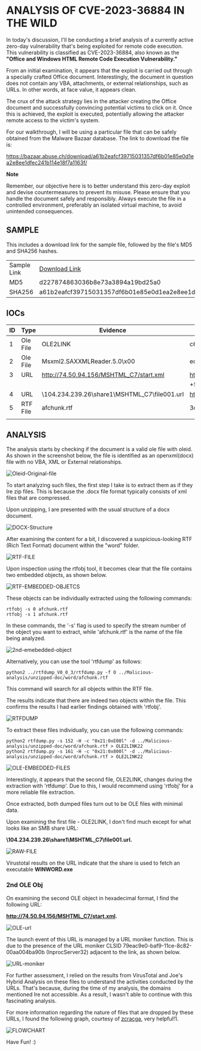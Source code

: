 # ANALYSIS OF CVE-2023-36884 IN THE WILD

In today's discussion, I'll be conducting a brief analysis of a currently active zero-day vulnerability that's being exploited for remote code execution. This vulnerability is classified as CVE-2023-36884, also known as the **"Office and Windows HTML Remote Code Execution Vulnerability."**

From an initial examination, it appears that the exploit is carried out through a specially crafted Office document. Interestingly, the document in question does not contain any VBA, attachments, or external relationships, such as URLs. In other words, at face value, it appears clean.

The crux of the attack strategy lies in the attacker creating the Office document and successfully convincing potential victims to click on it. Once this is achieved, the exploit is executed, potentially allowing the attacker remote access to the victim's system.

For our walkthrough, I will be using a particular file that can be safely obtained from the Malware Bazaar database. The link to download the file is:

https://bazaar.abuse.ch/download/a61b2eafcf39715031357df6b01e85e0d1ea2e8ee1dfec241b114e18f7a1163f/

**Note**

Remember, our objective here is to better understand this zero-day exploit and devise countermeasures to prevent its misuse. Please ensure that you handle the document safely and responsibly. Always execute the file in a controlled environment, preferably an isolated virtual machine, to avoid unintended consequences.

## SAMPLE

This includes a download link for the sample file, followed by the file's MD5 and SHA256 hashes.

|              |                                                                                                                     |
|--------------|---------------------------------------------------------------------------------------------------------------------|
| Sample Link  | [Download Link](https://bazaar.abuse.ch/download/a61b2eafcf39715031357df6b01e85e0d1ea2e8ee1dfec241b114e18f7a1163f 'Malware Bazaar') |
| MD5          | d227874863036b8e73a3894a19bd25a0                                                                                    |
| SHA256       | a61b2eafcf39715031357df6b01e85e0d1ea2e8ee1dfec241b114e18f7a1163f                                                    |

## IOCs

| ID | Type     | Evidence                                                                                     | MD5 Hash                                                                                            |
|----|----------|----------------------------------------------------------------------------------------------|-----------------------------------------------------------------------------------------------------|
| 1  | Ole File | OLE2LINK                                                                                     | c66977e283ff702652263788a0d20b81                                                                    |
| 2  | Ole File | Msxml2.SAXXMLReader.5.0\x00                                                                  | ed315c3b36a83206dfd1bba013b91575                                                                    |
| 3  | URL      | http://74.50.94.156/MSHTML_C7/start.xml                                                      | https://www.virustotal.com/gui/url/c3067f90f524bb3040ded4809ee+
|    |          |                                                                                              | +5eb043d5f2c0b10ca66bd66f3add72c06e1b3 |
| 4  | URL      | \\104.234.239.26\share1\MSHTML_C7\file001.url                                                | https://www.virustotal.com/gui/ip-address/104.234.239.26                                            |
| 5  | RTF File | afchunk.rtf                                                                                  | 3ca154da4b786a7c89704d0447a03527                                                                    |
|    |          |                                                                                              |                                                                                                     |


## ANALYSIS

The analysis starts by checking if the document is a valid ole file with oleid. As shown in the screenshot below, the file is identified as an openxml(docx) file with no VBA, XML or External relationships.

![Oleid-Original-file](/assets/images/favicon/oleid-on-original-file.png)

To start analyzing such files, the first step I take is to extract them as if they Ire zip files. This is because the .docx file format typically consists of xml files that are compressed.

Upon unzipping, I are presented with the usual structure of a docx document.

![DOCX-Structure](/assets/images/favicon/xml-directory-structure.png)

After examining the content for a bit, I discovered a suspicious-looking RTF (Rich Text Format) document within the "word" folder.

![RTF-FILE](/assets/images/favicon/rtf-document.png)

Upon inspection using the rtfobj tool, it becomes clear that the file contains two embedded objects, as shown below.

![RTF-EMBEDDED-OBJETCS](/assets/images/favicon/rtf-objects.png)

These objects can be individually extracted using the following commands:

    rtfobj -s 0 afchunk.rtf
    rtfobj -s 1 afchunk.rtf

In these commands, the '-s' flag is used to specify the stream number of the object you want to extract, while 'afchunk.rtf' is the name of the file being analyzed.

![2nd-emebedded-object](/assets/images/favicon/2nd-object.png)

Alternatively, you can use the tool 'rtfdump' as follows:

    python2 ../rtfdump_V0_0_3/rtfdump.py -f O ../Malicious-analysis/unzipped-doc/word/afchunk.rtf

This command will search for all objects within the RTF file.

The results indicate that there are indeed two objects within the file. This confirms the results I had earlier findings obtained with 'rtfobj'. 

![RTFDUMP](/assets/images/favicon/rtfdump-obj.png)

To extract these files individually, you can use the following commands:

    python2 rtfdump.py -s 152 -H -c "0x21:0xE00l" -d ../Malicious-analysis/unzipped-doc/word/afchunk.rtf > OLE2LINK22
    python2 rtfdump.py -s 161 -H -c "0x21:0x800l" -d ../Malicious-analysis/unzipped-doc/word/afchunk.rtf > OLE2LINK22

![OLE-EMBEDDED-FILES](/assets/images/favicon/OLE-EMBEDDED-FILES.png)

Interestingly, it appears that the second file, OLE2LINK, changes during the extraction with 'rtfdump'. Due to this, I would recommend using 'rtfobj' for a more reliable file extraction.

Once extracted, both dumped files turn out to be OLE files with minimal data. 

Upon examining the first file - OLE2LINK, I don't find much except for what looks like an SMB share URL: 

**\\104.234.239.26\share1\MSHTML_C7\file001.url.**

![RAW-FILE](/assets/images/favicon/raw-file-open.png)

Virustotal results on the URL indicate that the share is used to fetch an executable **WINWORD.exe**

### 2nd OLE Obj

On examining the second OLE object in hexadecimal format, I find the following URL: 

**http://74.50.94.156/MSHTML_C7/start.xml.**

![OLE-url](/assets/images/favicon/URL-in-rtf-obj-dll.png)

The launch event of this URL is managed by a URL moniker function. This is due to the presence of the URL moniker CLSID 79eac9e0-baf9-11ce-8c82-00aa004ba90b (InprocServer32) adjacent to the link, as shown below.

![URL-moniker](/assets/images/favicon/url-moniker.png)

For further assessment, I relied on the results from VirusTotal and Joe's Hybrid Analysis on these files to understand the activities conducted by the URLs.
That's because, during the time of my analysis, the domains mentioned Ire not accessible. As a result, I wasn't able to continue with this fascinating analysis.

For more information regarding the nature of files that are dropped by these URLs, I found the following graph, courtesy of [zcracga](https://twitter.com/@zcracga '@zcracga'), very helpful!1.

![FLOWCHART](/assets/images/favicon/flowchart-.jpeg)

Have Fun! :)
